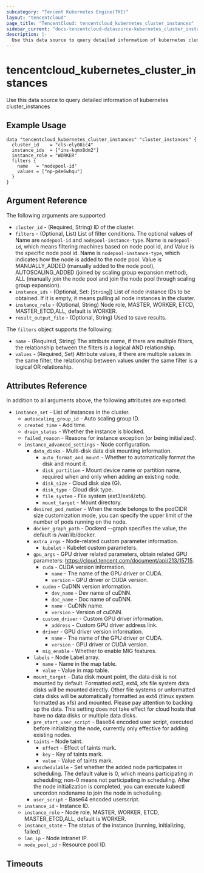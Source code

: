 ```yaml
---
subcategory: "Tencent Kubernetes Engine(TKE)"
layout: "tencentcloud"
page_title: "TencentCloud: tencentcloud_kubernetes_cluster_instances"
sidebar_current: "docs-tencentcloud-datasource-kubernetes_cluster_instances"
description: |-
  Use this data source to query detailed information of kubernetes cluster_instances
---
```


# tencentcloud_kubernetes_cluster_instances

Use this data source to query detailed information of kubernetes cluster_instances

## Example Usage

```hcl
data "tencentcloud_kubernetes_cluster_instances" "cluster_instances" {
  cluster_id    = "cls-ely08ic4"
  instance_ids  = ["ins-kqmx8dm2"]
  instance_role = "WORKER"
  filters {
    name   = "nodepool-id"
    values = ["np-p4e6whqu"]
  }
}
```

## Argument Reference

The following arguments are supported:

* `cluster_id` - (Required, String) ID of the cluster.
* `filters` - (Optional, List) List of filter conditions. The optional values of Name are `nodepool-id` and `nodepool-instance-type`. Name is `nodepool-id`, which means filtering machines based on node pool id, and Value is the specific node pool id. Name is `nodepool-instance-type`, which indicates how the node is added to the node pool. Value is MANUALLY_ADDED (manually added to the node pool), AUTOSCALING_ADDED (joined by scaling group expansion method), ALL (manually join the node pool and join the node pool through scaling group expansion).
* `instance_ids` - (Optional, Set: [`String`]) List of node instance IDs to be obtained. If it is empty, it means pulling all node instances in the cluster.
* `instance_role` - (Optional, String) Node role, MASTER, WORKER, ETCD, MASTER_ETCD,ALL, default is WORKER.
* `result_output_file` - (Optional, String) Used to save results.

The `filters` object supports the following:

* `name` - (Required, String) The attribute name, if there are multiple filters, the relationship between the filters is a logical AND relationship.
* `values` - (Required, Set) Attribute values, if there are multiple values in the same filter, the relationship between values under the same filter is a logical OR relationship.

## Attributes Reference

In addition to all arguments above, the following attributes are exported:

* `instance_set` - List of instances in the cluster.
  * `autoscaling_group_id` - Auto scaling group ID.
  * `created_time` - Add time.
  * `drain_status` - Whether the instance is blocked.
  * `failed_reason` - Reasons for instance exception (or being initialized).
  * `instance_advanced_settings` - Node configuration.
    * `data_disks` - Multi-disk data disk mounting information.
      * `auto_format_and_mount` - Whether to automatically format the disk and mount it.
      * `disk_partition` - Mount device name or partition name, required when and only when adding an existing node.
      * `disk_size` - Cloud disk size (G).
      * `disk_type` - Cloud disk type.
      * `file_system` - File system (ext3/ext4/xfs).
      * `mount_target` - Mount directory.
    * `desired_pod_number` - When the node belongs to the podCIDR size customization mode, you can specify the upper limit of the number of pods running on the node.
    * `docker_graph_path` - Dockerd --graph specifies the value, the default is /var/lib/docker.
    * `extra_args` - Node-related custom parameter information.
      * `kubelet` - Kubelet custom parameters.
    * `gpu_args` - GPU driver related parameters, obtain related GPU parameters: https://cloud.tencent.com/document/api/213/15715.
      * `cuda` - CUDA version information.
        * `name` - The name of the GPU driver or CUDA.
        * `version` - GPU driver or CUDA version.
      * `cudnn` - CuDNN version information.
        * `dev_name` - Dev name of cuDNN.
        * `doc_name` - Doc name of cuDNN.
        * `name` - CuDNN name.
        * `version` - Version of cuDNN.
      * `custom_driver` - Custom GPU driver information.
        * `address` - Custom GPU driver address link.
      * `driver` - GPU driver version information.
        * `name` - The name of the GPU driver or CUDA.
        * `version` - GPU driver or CUDA version.
      * `mig_enable` - Whether to enable MIG features.
    * `labels` - Node Label array.
      * `name` - Name in the map table.
      * `value` - Value in map table.
    * `mount_target` - Data disk mount point, the data disk is not mounted by default. Formatted ext3, ext4, xfs file system data disks will be mounted directly. Other file systems or unformatted data disks will be automatically formatted as ext4 (tlinux system formatted as xfs) and mounted. Please pay attention to backing up the data. This setting does not take effect for cloud hosts that have no data disks or multiple data disks.
    * `pre_start_user_script` - Base64 encoded user script, executed before initializing the node, currently only effective for adding existing nodes.
    * `taints` - Node taint.
      * `effect` - Effect of taints mark.
      * `key` - Key of taints mark.
      * `value` - Value of taints mark.
    * `unschedulable` - Set whether the added node participates in scheduling. The default value is 0, which means participating in scheduling; non-0 means not participating in scheduling. After the node initialization is completed, you can execute kubectl uncordon nodename to join the node in scheduling.
    * `user_script` - Base64 encoded userscript.
  * `instance_id` - Instance ID.
  * `instance_role` - Node role, MASTER, WORKER, ETCD, MASTER_ETCD,ALL, default is WORKER.
  * `instance_state` - The status of the instance (running, initializing, failed).
  * `lan_ip` - Node intranet IP.
  * `node_pool_id` - Resource pool ID.


## Timeouts

<no value>


